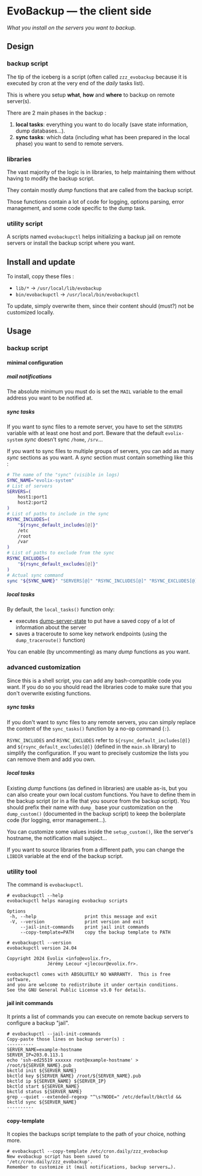 EvoBackup — the client side
===========================

_What you install on the servers you want to backup._

## Design

### backup script

The tip of the iceberg is a script (often called `zzz_evobackup` because it is executed by cron at the very end of the _daily_ tasks list).

This is where you setup **what**, **how** and **where** to backup on remote server(s).

There are 2 main phases in the backup :

1. **local tasks**: everything you want to do locally (save state information, dump databases…).
2. **sync tasks**: which data (including what has been prepared in the local phase) you want to send to remote servers.

### libraries

The vast majority of the logic is in libraries, to help maintaining them without having to modify the backup script.

They contain mostly _dump_ functions that are called from the backup script.

Those functions contain a lot of code for logging, options parsing, error management, and some code specific to the dump task.

### utility script

A scripts named `evobackupctl` helps initializing a backup jail on remote servers or install the backup script where you want.

## Install and update

To install, copy these files :

* `lib/*` → `/usr/local/lib/evobackup`
* `bin/evobackupctl` → `/usr/local/bin/evobackupctl`

To update, simply overwrite them, since their content should (must?) not be customized locally.

## Usage

### backup script

#### minimal configuration

##### mail notifications

The absolute minimum you must do is set the `MAIL` variable to the email address you want to be notified at.

##### sync tasks

If you want to sync files to a remote server, you have to set the `SERVERS` variable with at least one host and port.
Beware that the default `evolix-system` _sync_ doesn't sync `/home`, `/srv`…

If you want to sync files to multiple groups of servers, you can add as many _sync_ sections as you want.
A _sync_ section must contain something like this :

~~~bash
# The name of the "sync" (visible in logs)
SYNC_NAME="evolix-system"
# List of servers
SERVERS=(
    host1:port1
    host2:port2
)
# List of paths to include in the sync
RSYNC_INCLUDES=(
    "${rsync_default_includes[@]}"
    /etc
    /root
    /var
)
# List of paths to exclude from the sync
RSYNC_EXCLUDES=(
    "${rsync_default_excludes[@]}"
)
# Actual sync command
sync "${SYNC_NAME}" "SERVERS[@]" "RSYNC_INCLUDES[@]" "RSYNC_EXCLUDES[@]"
~~~

##### local tasks

By default, the `local_tasks()` function only:

* executes [dump-server-state](https://gitea.evolix.org/evolix/dump-server-state) to put have a saved copy of a lot of information about the server
* saves a traceroute to some key network endpoints (using the `dump_traceroute()` function)

You can enable (by uncommenting) as many _dump_ functions as you want.

### advanced customization

Since this is a shell script, you can add any bash-compatible code you want.
If you do so you should read the libraries code to make sure that you don't overwrite existing functions.

##### sync tasks

If you don't want to sync files to any remote servers, you can simply replace the content of the `sync_tasks()` function by a no-op command (`:`).

`RSYNC_INCLUDES` and `RSYNC_EXCLUDES` refer to `${rsync_default_includes[@]}` and `${rsync_default_excludes[@]}` (defined in the `main.sh` library) to simplify the configuration. If you want to precisely customize the lists you can remove them and add you own.

##### local tasks

Existing _dump_ functions (as defined in libraries) are usable as-is, but you can also create your own local custom functions.
You have to define them in the backup script (or in a file that you source from the backup script).
You should prefix their name with `dump_` base your customization on the `dump_custom()` (documented in the backup script) to keep the boilerplate code (for logging, error management…).

You can customize some values inside the `setup_custom()`, like the server's hostname, the notification mail subject…

If you want to source libraries from a different path, you can change the `LIBDIR` variable at the end of the backup script.

### utility tool

The command is `evobackupctl`.

~~~
# evobackupctl --help
evobackupctl helps managing evobackup scripts

Options
 -h, --help                  print this message and exit
 -V, --version               print version and exit
     --jail-init-commands    print jail init commands
     --copy-template=PATH    copy the backup template to PATH

# evobackupctl --version
evobackupctl version 24.04

Copyright 2024 Evolix <info@evolix.fr>,
               Jérémy Lecour <jlecour@evolix.fr>.

evobackupctl comes with ABSOLUTELY NO WARRANTY.  This is free software,
and you are welcome to redistribute it under certain conditions.
See the GNU General Public License v3.0 for details.
~~~

#### jail init commands

It prints a list of commands you can execute on remote backup servers to configure a backup "jail".

~~~
# evobackupctl --jail-init-commands
Copy-paste those lines on backup server(s) :
----------
SERVER_NAME=example-hostname
SERVER_IP=203.0.113.1
echo 'ssh-ed25519 xxxxxx root@example-hostname' > /root/${SERVER_NAME}.pub
bkctld init ${SERVER_NAME}
bkctld key ${SERVER_NAME} /root/${SERVER_NAME}.pub
bkctld ip ${SERVER_NAME} ${SERVER_IP}
bkctld start ${SERVER_NAME}
bkctld status ${SERVER_NAME}
grep --quiet --extended-regexp "^\s?NODE=" /etc/default/bkctld && bkctld sync ${SERVER_NAME}
----------
~~~

#### copy-template

It copies the backups script template to the path of your choice, nothing more.

~~~
# evobackupctl --copy-template /etc/cron.daily/zzz_evobackup
New evobackup script has been saved to '/etc/cron.daily/zzz_evobackup'.
Remember to customize it (mail notifications, backup servers…).
~~~
